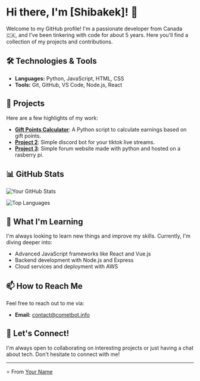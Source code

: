 # Hi there, I'm [Shibakek]! 👋

Welcome to my GitHub profile! I'm a passionate developer from Canada 🇨🇦, and I've been tinkering with code for about 5 years. Here you'll find a collection of my projects and contributions.

## 🛠️ Technologies & Tools

- **Languages:** Python, JavaScript, HTML, CSS
- **Tools:** Git, GitHub, VS Code, Node.js, React

## 🚀 Projects

Here are a few highlights of my work:

- [**Gift Points Calculator**](https://github.com/shibakek2/tiktok-currency-calculator.): A Python script to calculate earnings based on gift points.
- [**Project 2**](https://github.com/shibakek2/tiktok-discord-integration-): Simple discord bot for your tiktok live streams.
- [**Project 3**](https://github.com/shibakek2/kitty-forums): Simple forum website made with python and hosted on a rasberry pi.

## 📊 GitHub Stats

![Your GitHub Stats](https://github-readme-stats.vercel.app/api?username=shibakek2&show_icons=true&theme=radical)

![Top Languages](https://github-readme-stats.vercel.app/api/top-langs/?username=shibakek2&layout=compact&theme=radical)

## 🌱 What I'm Learning

I'm always looking to learn new things and improve my skills. Currently, I'm diving deeper into:

- Advanced JavaScript frameworks like React and Vue.js
- Backend development with Node.js and Express
- Cloud services and deployment with AWS

## 📫 How to Reach Me

Feel free to reach out to me via:

- **Email:** contact@cometbot.info

## 💬 Let's Connect!

I'm always open to collaborating on interesting projects or just having a chat about tech. Don't hesitate to connect with me!

---

⭐️ From [Your Name](https://github.com/shibakek2)
